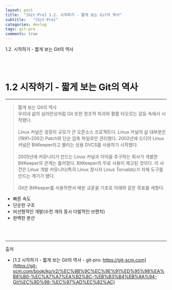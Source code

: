 ```yaml
---
layout: post
title:  "[Git-Pro] 1.2. 시작하기 - 짧게 보는 Git의 역사"
subtitle:   "[Git-Pro]"
categories: devlog
tags: git-pro
comments: true
---
```


1.2. 시작하기 - 짧게 보는 Git의 역사

<br><br>

# 1.2 시작하기 - 짧게 보는 Git의 역사
---

> 짧게 보는 Git의 역사  
우리네 삶의 삼라만상처럼 Git 또한 창조적 파괴와 활활 타오르는 갈등 속에서 시작됐다. <BR><BR>
Linux 커널은 굉장히 규모가 큰 오픈소스 프로젝트다. Linux 커널의 삶 대부분은(1991–2002) Patch와 단순 압축 파일로만 관리했다. 2002년에 드디어 Linux 커널은 BitKeeper라고 불리는 상용 DVCS를 사용하기 시작했다.
<BR><BR>
2005년에 커뮤니티가 만드는 Linux 커널과 이익을 추구하는 회사가 개발한 BitKeeper의 관계는 틀어졌다. BitKeeper의 무료 사용이 제고된 것이다. 이 사건은 Linux 개발 커뮤니티(특히 Linux 창시자 Linus Torvalds)가 자체 도구를 만드는 계기가 됐다.
<BR><BR>
Git은 BitKeeper를 사용하면서 배운 교훈을 기초로 아래와 같은 목표를 세웠다.

- 빠른 속도
- 단순한 구조
- 비선형적인 개발(수천 개의 동시 다발적인 브랜치)
- 완벽한 분산

<br><br>

---
출처
+ [1.2 시작하기 - 짧게 보는 Git의 역사 - git-pro: https://git-scm.com](https://git-scm.com/book/ko/v2/%EC%8B%9C%EC%9E%91%ED%95%98%EA%B8%B0-%EC%A7%A7%EA%B2%8C-%EB%B3%B4%EB%8A%94-Git%EC%9D%98-%EC%97%AD%EC%82%AC)
